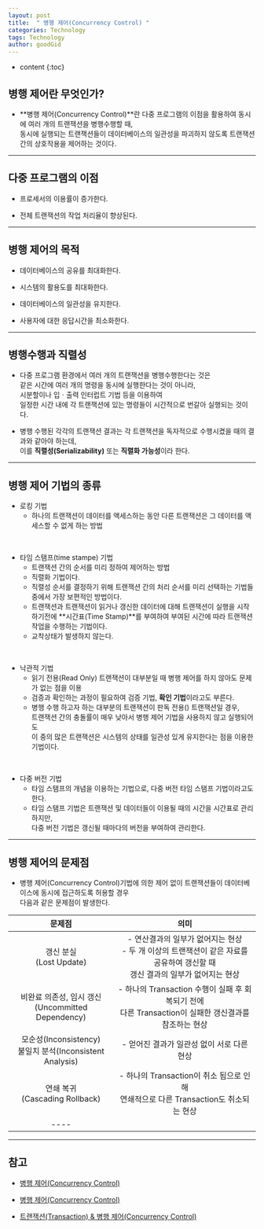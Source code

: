 ```yaml
---
layout: post
title:  " 병행 제어(Concurrency Control) "
categories: Technology
tags: Technology
author: goodGid
---
```

* content
{:toc}

## 병행 제어란 무엇인가?

* **병행 제어(Concurrency Control)**란 다중 프로그램의 이점을 활용하여 동시에 여러 개의 트랜잭션을 병행수행할 때, <br> 동시에 실행되는 트랜잭션들이 데이터베이스의 일관성을 파괴하지 않도록 트랜잭션 간의 상호작용을 제어하는 것이다.









---

## 다중 프로그램의 이점

* 프로세서의 이용률이 증가한다.

* 전체 트랜잭션의 작업 처리율이 향상된다.


---

## 병행 제어의 목적

* 데이터베이스의 공유를 최대화한다.

* 시스템의 활용도를 최대화한다.

* 데이터베이스의 일관성을 유지한다.

* 사용자에 대한 응답시간을 최소화한다.


---

## 병행수행과 직렬성

* 다중 프로그램 환경에서 여러 개의 트랜잭션을 병행수행한다는 것은 <br> 같은 시간에 여러 개의 명령을 동시에 실행한다는 것이 아니라, <br> 시분할이나 입ㆍ출력 인터럽트 기법 등을 이용하여 <br> 일정한 시간 내에 각 트랜잭션에 있는 명령들이 시간적으로 번갈아 실행되는 것이다.

* 병행 수행된 각각의 트랜잭션 결과는 각 트랜잭션을 독자적으로 수행시켰을 때의 결과와 같아야 하는데, <br> 이를 **직렬성(Serializability)** 또는 **직렬화 가능성**이라 한다.

---

## 병행 제어 기법의 종류

* 로킹 기법
    - 하나의 트랜잭션이 데이터를 액세스하는 동안 다른 트랜잭션은 그 데이터를 액세스할 수 없게 하는 방법


<br>

* 타임 스탬프(time stampe) 기법
    - 트랜잭션 간의 순서를 미리 정하여 제어하는 방법
    - 직렬화 기법이다.
    - 직렬성 순서를 결정하기 위해 트랜잭션 간의 처리 순서를 미리 선택하는 기법들 중에서 가장 보편적인 방법이다.
    - 트랜잭션과 트랜잭션이 읽거나 갱신한 데이터에 대해 트랜잭션이 실행을 시작하기전에 **시간표(Time Stamp)**를 부여하여 부여된 시간에 따라 트랜잭션 작업을 수행하는 기법이다.
    - 교착상태가 발생하지 않는다.

<br>


* 낙관적 기법
    - 읽기 전용(Read Only) 트랜잭션이 대부분일 때 병행 제어를 하지 않아도 문제가 없는 점을 이용
    - 검증과 확인하는 과정이 필요하여 검증 기법, **확인 기법**이라고도 부른다.
    - 병행 수행 하고자 하는 대부분의 트랜잭션이 판독 전용() 트랜잭션일 경우, <br> 트랜잭션 간의 충돌률이 매우 낮아서 병행 제어 기법을 사용하지 않고 실행되어도 <br> 이 중의 많은 트랜잭션은 시스템의 상태를 일관성 있게 유지한다는 점을 이용한 기법이다.

<br>

* 다중 버전 기법
    - 타임 스탬프의 개념을 이용하는 기법으로, 다중 버전 타임 스탬프 기법이라고도 한다.
    - 타임 스탬프 기법은 트랜잭션 및 데이터들이 이용될 때의 시간을 시간표로 관리하지만, <br> 다중 버전 기법은 갱신될 때마다의 버전을 부여하여 관리한다.

---


## 병행 제어의 문제점

* 병행 제어(Concurrency Control)기법에 의한 제어 없이 트랜잭션들이 데이터베이스에 동시에 접근하도록 허용할 경우 <br> 다음과 같은 문제점이 발생한다.


| 문제점 | 의미 |
|:------: |:-------:|
|  갱신 분실 <br> (Lost Update)    | - 연산결과의 일부가 없어지는 현상 <br> - 두 개 이상의 트랜잭션이 같은 자료를 공유하여 갱신할 때 <br> 갱신 결과의 일부가 없어지는 현상   |
|비완료 의존성, 임시 갱신 <br> (Uncommitted Dependency)| - 하나의 Transaction 수행이 실패 후 회복되기 전에 <br> 다른 Transaction이 실패한 갱신결과를 참조하는 현상 |
|모순성(Inconsistency) <br> 불일치 분석(Inconsistent Analysis) |  - 얻어진 결과가 일관성 없이 서로 다른 현상  |
|연쇄 복귀 <br> (Cascading Rollback) |  - 하나의 Transaction이 취소 됨으로 인해 <br> 연쇄적으로 다른 Transaction도 취소되는 현상 |
|----



---

## 참고

* [병행 제어(Concurrency Control)](http://ehpub.co.kr/tag/%EB%B3%91%ED%96%89%EC%A0%9C%EC%96%B4-%EA%B8%B0%EB%B2%95/)

* [병행 제어(Concurrency Control)](https://m.blog.naver.com/PostView.nhn?blogId=davidoff73&logNo=30028589152&proxyReferer=https%3A%2F%2Fwww.google.co.kr%2F)

* [트랜잭션(Transaction) & 병행 제어(Concurrency Control)](http://movenpick.tistory.com/30)